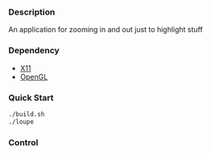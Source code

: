 ### Description

An application for zooming in and out just to highlight stuff

### Dependency

- [X11](https://en.wikipedia.org/wiki/X_Window_System)
- [OpenGL](https://www.khronos.org/opengl/wiki)

### Quick Start

```bash
./build.sh
./loupe
```

### Control
